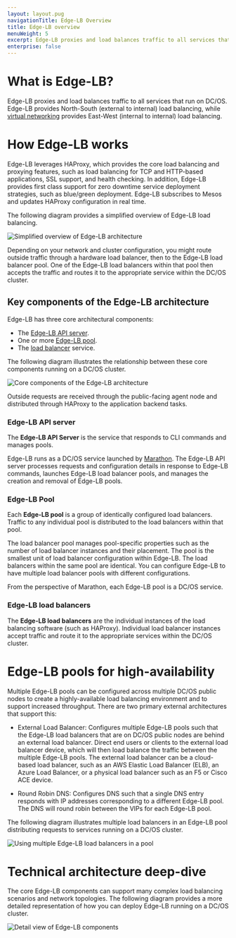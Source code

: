 ```yaml
---
layout: layout.pug
navigationTitle: Edge-LB Overview
title: Edge-LB overview
menuWeight: 5
excerpt: Edge-LB proxies and load balances traffic to all services that run on DC/OS.
enterprise: false
---
```


# What is Edge-LB?
Edge-LB proxies and load balances traffic to all services that run on DC/OS. Edge-LB provides North-South (external to internal) load balancing, while [virtual networking](/latest/networking/load-balancing-vips/) provides East-West (internal to internal) load balancing.

# How Edge-LB works
Edge-LB leverages HAProxy, which provides the core load balancing and proxying features, such as load balancing for TCP and HTTP-based applications, SSL support, and health checking. In addition, Edge-LB provides first class support for zero downtime service deployment strategies, such as blue/green deployment. Edge-LB subscribes to Mesos and updates HAProxy configuration in real time.

The following diagram provides a simplified overview of Edge-LB load balancing.

<p>
<img src="/services/edge-lb/img/Edge-LB-1.png" alt="Simplified overview of Edge-LB architecture">
<p>

Depending on your network and cluster configuration, you might route outside traffic through a hardware load balancer, then to the Edge-LB load balancer pool. One of the Edge-LB load balancers within that pool then accepts the traffic and routes it to the appropriate service within the DC/OS cluster.

## Key components of the Edge-LB architecture

Edge-LB has three core architectural components:
- The [Edge-LB API server](#edge-lb-api-server).
- One or more [Edge-LB pool](#edge-lb-pool).
- The [load balancer](#edge-lb-load-balancer) service.

The following diagram illustrates the relationship between these core components running on a DC/OS cluster.

<p>
<img src="/services/edge-lb/img/Edge-LB-2.png" alt="Core components of the Edge-LB architecture">
</p>

Outside requests are received through the public-facing agent node and distributed through HAProxy to the application backend tasks.

<a name="edge-lb-api-server"></a>

### Edge-LB API server

The **Edge-LB API Server** is the service that responds to CLI commands and manages pools.

Edge-LB runs as a DC/OS service launched by [Marathon](/latest/deploying-services/). The Edge-LB API server processes requests and configuration details in response to Edge-LB commands, launches Edge-LB load balancer pools, and manages the creation and removal of Edge-LB pools. 

<a name="edge-lb-pool"></a>

### Edge-LB Pool

Each **Edge-LB pool** is a group of identically configured load balancers. Traffic to any individual pool is distributed to the load balancers within that pool. 

The load balancer pool manages pool-specific properties such as the number of load balancer instances and their placement. The pool is the smallest unit of load balancer configuration within Edge-LB. The load balancers within the same pool are identical. You can configure Edge-LB to have multiple load balancer pools with different configurations.

From the perspective of Marathon, each Edge-LB pool is a DC/OS service.

<a name="edge-lb-load-balancer"></a>

### Edge-LB load balancers

The **Edge-LB load balancers** are the individual instances of the load balancing software (such as HAProxy). Individual load balancer instances accept traffic and route it to the appropriate services within the DC/OS cluster.

# Edge-LB pools for high-availability

Multiple Edge-LB pools can be configured across multiple DC/OS public nodes to create a highly-available load balancing environment and to support increased throughput. There are two primary external architectures that support this:

- External Load Balancer: Configures multiple Edge-LB pools such that the Edge-LB load balancers that are on DC/OS public nodes are behind an external load balancer. Direct end users or clients to the external load balancer device, which will then load balance the traffic between the multiple Edge-LB pools. The external load balancer can be a cloud-based load balancer, such as an AWS Elastic Load Balancer (ELB), an Azure Load Balancer, or a physical load balancer such as an F5 or Cisco ACE device.

- Round Robin DNS: Configures DNS such that a single DNS entry responds with IP addresses corresponding to a different Edge-LB pool. The DNS will round robin between the VIPs for each Edge-LB pool.

The following diagram illustrates multiple load balancers in an Edge-LB pool distributing requests to services running on a DC/OS cluster.

<p>
<img src="/services/edge-lb/img/Edge-LB-3.png" alt="Using multiple Edge-LB load balancers in a pool">
</p>

# Technical architecture deep-dive
The core Edge-LB components can support many complex load balancing scenarios and network topologies. The following diagram provides a more detailed representation of how you can deploy Edge-LB running on a DC/OS cluster.

<p>
<img src="/services/edge-lb/img/Edge-LB-4.png" alt="Detail view of Edge-LB components">
</p>